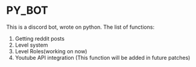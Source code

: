 # PY_BOT
This is a discord bot, wrote on python. The list of functions:

1. Getting reddit posts
2. Level system
3. Level Roles(working on now)
4. Youtube API integration (This function will be added in future patches)

